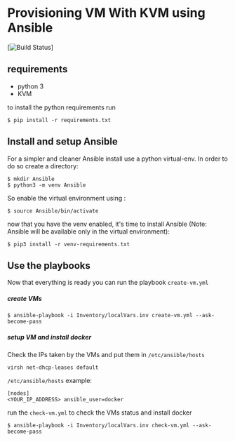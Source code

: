 # Provisioning VM With KVM using Ansible
[![Build Status](https://travis-ci.com/danielgessaghi/Ansible-VMs-Provisioning-Setup.svg?branch=master)]
## requirements

- python 3
- KVM

to install the python requirements run
```
$ pip install -r requirements.txt
```
## Install and setup Ansible

For a simpler and cleaner Ansible install use a python virtual-env. In order to do so create a directory: 

```
$ mkdir Ansible
$ python3 -m venv Ansible
```

So enable the virtual environment using :
```
$ source Ansible/bin/activate
```
now that you have the venv enabled, it's time to install Ansible (Note: Ansible will be available only in the virtual environment): 
```
$ pip3 install -r venv-requirements.txt
```
## Use the playbooks 

Now that everything is ready you can run the playbook `create-vm.yml`

##### create VMs  
```
$ ansible-playbook -i Inventory/localVars.inv create-vm.yml --ask-become-pass
```
##### setup VM and install docker

Check the IPs taken by the VMs and put them in `/etc/ansible/hosts`
```
virsh net-dhcp-leases default
```

`/etc/ansible/hosts` example:
```
[nodes]
<YOUR_IP_ADDRESS> ansible_user=docker
```

run the `check-vm.yml` to check the VMs status and install docker
```
$ ansible-playbook -i Inventory/localVars.inv check-vm.yml --ask-become-pass
```
